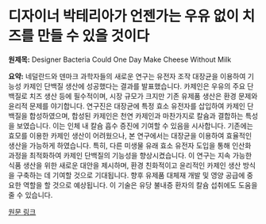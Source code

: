 # 디자이너 박테리아가 언젠가는 우유 없이 치즈를 만들 수 있을 것이다

**원제목:** Designer Bacteria Could One Day Make Cheese Without Milk

**요약:** 네덜란드와 덴마크 과학자들의 새로운 연구는 유전자 조작 대장균을 이용하여 기능성 카제인 단백질 생산에 성공했다는 결과를 발표했습니다.  카제인은 우유의 주요 단백질로 치즈 생산 등에 필수적이며,  시장 규모가 크지만 기존 유제품 생산은 환경 문제와 윤리적 문제를 야기합니다. 연구진은 대장균에 특정 효소 유전자를 삽입하여 카제인 단백질을 합성하였으며,  합성된 카제인은 천연 카제인과 마찬가지로 칼슘과 결합하는 특성을 보였습니다. 이는 인체 내 칼슘 흡수 증진에 기여할 수 있음을 시사합니다.  기존에는 효모를 이용한 카제인 생산이 어려웠으나,  본 연구에서는 대장균을 이용하여 효율적인 생산을 가능하게 하였습니다.  특히,  다른 미생물 유래 효소 유전자 도입을 통해 인산화 과정을 최적화하여 카제인 단백질의 기능성을 향상시켰습니다. 이 연구는 지속 가능한 식품 생산을 위한 새로운 대안을 제시하며,  환경 친화적이고 윤리적인 카제인 생산 방식을 구축하는 데 기여할 것으로 기대됩니다.  향후 유제품 대체재 개발 및  영양 공급에 중요한 역할을 할 것으로 예상됩니다.  이 기술은 유당 불내증 환자의 칼슘 섭취에도 도움을 줄 수 있습니다.

[원문 링크](https://singularityhub.com/2025/07/17/designer-bacteria-could-one-day-make-cheese-without-milk/)
